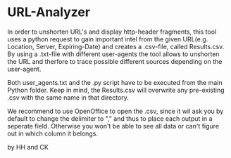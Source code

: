 # URL-Analyzer

In order to unshorten URL's and display http-header fragments,
this tool uses a python request to gain important intel from 
the given URL(e.g. Location, Server, Expiring-Date) and creates
a .csv-file, called Results.csv. By using a .txt-file with 
different user-agents the tool allows to unshorten the URL and 
therfore to trace possible different sources depending on the 
user-agent.

Both user_agents.txt and the .py script have to be executed
from the main Python folder. Keep in mind, the Results.csv will
overwrite any pre-existing .csv with the same name in that directory.

We recommend to use OpenOffice to open the .csv, since it wil ask
you by default to change the delimiter to "," and thus to place 
each output in a seperate field. Otherwise you won't be able to see
all data or can't figure out in which column it belongs. 

by HH and CK
